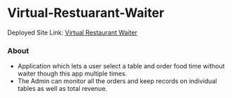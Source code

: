 # Virtual-Restuarant-Waiter

Deployed Site Link: [Virtual Restaurant Waiter](https://virtual-restaurant-waiter.netlify.com/)

### About

* Application which lets a user select a table and order food time without waiter though this app multiple times.
* The Admin can monitor all the orders and keep records on individual tables as well as total revenue.